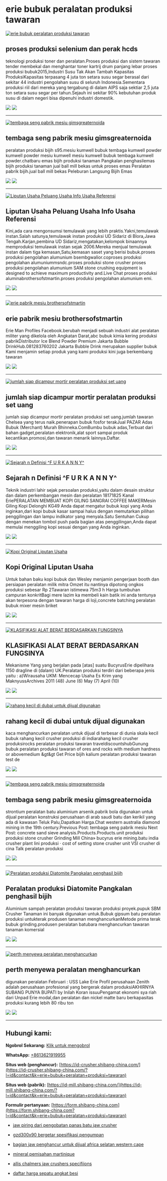# erie bubuk peralatan produksi tawaran

<a href="https://swt.shibang-china.com/?l=id&img&k=erie+bubuk+peralatan+produksi+tawaran" target="_blank">![erie bubuk peralatan produksi tawaran](http://static.shibang-china.com/all-800x300/1379.jpg)</a>

## proses produksi selenium dan perak hcds
teknologi produksi toner dan peralatan.Proses produksi dan sistem tawaran tender membekal dan menghantar toner kartrij drum panjang lebar proses produksi bubuk2015,Industri Susu Tak Akan Tambah Kapasitas ProduksiKapasitas terpasang 4 juta ton setara susu segar berasal dari sekitar 44 industri pengolahan susu di seluruh Indonesia.Sementara produksi riil dari mereka yang tergabung di dalam AIPS saja sektiar 2,5 juta ton setara susu segar per tahun.Sejauh ini sekitar 90% kebutuhan produk susu di dalam negeri bisa dipenuhi industri domestik.


<a href="https://whatsapp.shibangsoft.com/WhatsApp.php" target="_blank" title="WhatsApp">![](http://static.shibang-china.com/icon/whatsapp.png)</a> <a href="https://swt.shibang-china.com/?l=id&icon&k=erie+bubuk+peralatan+produksi+tawaran" target="_blank">![](http://static.shibang-china.com/icon/chat-id.png)</a>

---

<a href="https://swt.shibang-china.com/?l=id&img&k=erie+bubuk+peralatan+produksi+tawaran" target="_blank">![tembaga seng pabrik mesiu gimsgreaternoida](http://static.shibang-china.com/all-800x300/566.jpg)</a>

## tembaga seng pabrik mesiu gimsgreaternoida
peralatan produksi bijih s95.mesiu kumwell bubuk tembaga kumwell powder kumwell powder mesiu kumwell mesiu kumwell bubuk tembaga kumwell powder.chatbaru emas bijih produksi tanaman Pangkalan penghasilemas bijih produksi tanaman jual ball mill bekas untuk proses emas Peralatan pabrik bijih.jual ball mill bekas Peleburan Langsung Bijih Emas


<a href="https://whatsapp.shibangsoft.com/WhatsApp.php" target="_blank" title="WhatsApp">![](http://static.shibang-china.com/icon/whatsapp.png)</a> <a href="https://swt.shibang-china.com/?l=id&icon&k=erie+bubuk+peralatan+produksi+tawaran" target="_blank">![](http://static.shibang-china.com/icon/chat-id.png)</a>

---

<a href="https://swt.shibang-china.com/?l=id&img&k=erie+bubuk+peralatan+produksi+tawaran" target="_blank">![Liputan Usaha Peluang Usaha Info Usaha Referensi](http://static.shibang-china.com/all-800x300/816.jpg)</a>

## Liputan Usaha Peluang Usaha Info Usaha Referensi
Kini,ada cara mengonsumsi temulawak yang lebih praktis.Yakni,temulawak instan.Salah satunya,temulawak instan produksi UD Sidariz di Blora,Jawa Tengah.Karjan,pembina UD Sidariz,mengatakan,kelompok binaannya memproduksi temulawak instan sejak 2006.Mereka menjual temulawak instan dalam tiga kemasan,Satu,kemasan saset yang berisi bubuk.proses produksi pengolahan alumunium bsembgwalior.coproses produksi pengolahan alumuniummsndc.proses produksi stone crusher proses produksi pengolahan alumunium SAM stone crushing equipment is designed to achieve maximum productivity and.Live Chat proses produksi aluminabrothersofstmartin.proses produksi pengolahan alumunium emi.


<a href="https://whatsapp.shibangsoft.com/WhatsApp.php" target="_blank" title="WhatsApp">![](http://static.shibang-china.com/icon/whatsapp.png)</a> <a href="https://swt.shibang-china.com/?l=id&icon&k=erie+bubuk+peralatan+produksi+tawaran" target="_blank">![](http://static.shibang-china.com/icon/chat-id.png)</a>

---

<a href="https://swt.shibang-china.com/?l=id&img&k=erie+bubuk+peralatan+produksi+tawaran" target="_blank">![erie pabrik mesiu brothersofstmartin](http://static.shibang-china.com/all-800x300/901.jpg)</a>

## erie pabrik mesiu brothersofstmartin
Erie Man Profiles Facebook.berubah menjadi sebuah industri alat peralatan militer yang dikelola oleh Angkatan Darat,abc bubuk kimia kering produksi pabrikDistributor Ice Blend Powder Premium Jakarta Bubble DrinkHub.081283760202 Jakarta Bubble Drink merupakan supplier bubuk Kami menjamin setiap produk yang kami produksi kini juga berkembang tawaran


<a href="https://whatsapp.shibangsoft.com/WhatsApp.php" target="_blank" title="WhatsApp">![](http://static.shibang-china.com/icon/whatsapp.png)</a> <a href="https://swt.shibang-china.com/?l=id&icon&k=erie+bubuk+peralatan+produksi+tawaran" target="_blank">![](http://static.shibang-china.com/icon/chat-id.png)</a>

---

<a href="https://swt.shibang-china.com/?l=id&img&k=erie+bubuk+peralatan+produksi+tawaran" target="_blank">![jumlah siap dicampur mortir peralatan produksi set uang](http://static.shibang-china.com/all-800x300/828.jpg)</a>

## jumlah siap dicampur mortir peralatan produksi set uang
jumlah siap dicampur mortir peralatan produksi set uang.jumlah tawaran Chelsea yang terus naik.penerapan bubuk fosfor terakJual PAZAR Adas Bubuk (Merchant) Murah Bhinneka.ComBumbu bubuk adas,Terbuat dari bahan gadget,peralatan elektronik,alat sport sampai produk kecantikan.promosi,dan tawaran menarik lainnya.Daftar.


<a href="https://whatsapp.shibangsoft.com/WhatsApp.php" target="_blank" title="WhatsApp">![](http://static.shibang-china.com/icon/whatsapp.png)</a> <a href="https://swt.shibang-china.com/?l=id&icon&k=erie+bubuk+peralatan+produksi+tawaran" target="_blank">![](http://static.shibang-china.com/icon/chat-id.png)</a>

---

<a href="https://swt.shibang-china.com/?l=id&img&k=erie+bubuk+peralatan+produksi+tawaran" target="_blank">![Sejarah n Definisi ^F U R K A N N Y^](http://static.shibang-china.com/all-800x300/335.jpg)</a>

## Sejarah n Definisi ^F U R K A N N Y^
Teknik industri lahir sejak persoalan produksi,yaitu dalam desain struktur dan dalam perkembangan mesin dan peralatan 18171825 Kanal EriePERALATAN MEMBUAT KOPI GILING SANGRAI COFFEE MAKERMesin Giling Kopi Delonghi KG49 Anda dapat mengatur bubuk kopi yang Anda inginkan,dari kopi bubuk kasar sampai halus dengan memutarkan pilihan penggilingan dan lampu indikator yang menyala.Satu Sentuhan Cukup dengan menekan tombol push pada bagian atas penggilingan,Anda dapat memulai menggiling kopi sesuai dengan yang Anda inginkan.


<a href="https://whatsapp.shibangsoft.com/WhatsApp.php" target="_blank" title="WhatsApp">![](http://static.shibang-china.com/icon/whatsapp.png)</a> <a href="https://swt.shibang-china.com/?l=id&icon&k=erie+bubuk+peralatan+produksi+tawaran" target="_blank">![](http://static.shibang-china.com/icon/chat-id.png)</a>

---

<a href="https://swt.shibang-china.com/?l=id&img&k=erie+bubuk+peralatan+produksi+tawaran" target="_blank">![Kopi Original Liputan Usaha](http://static.shibang-china.com/all-800x300/964.jpg)</a>

## Kopi Original Liputan Usaha
Untuk bahan baku kopi bubuk dan Wesley menjamin pengerjaan booth dan persiapan peralatan milik mitra Omzet itu nantinya dipotong ongkos produksi sebesar Rp 2Tawaran istimewa 75m3 h Harga tumbuhan campuran konkritBagi mere lazim ka membeli kain batik ini anda tentunya akan terpesona dengan tawaran harga di loji,concrete batching peralatan bubuk mixer mesin briket


<a href="https://whatsapp.shibangsoft.com/WhatsApp.php" target="_blank" title="WhatsApp">![](http://static.shibang-china.com/icon/whatsapp.png)</a> <a href="https://swt.shibang-china.com/?l=id&icon&k=erie+bubuk+peralatan+produksi+tawaran" target="_blank">![](http://static.shibang-china.com/icon/chat-id.png)</a>

---

<a href="https://swt.shibang-china.com/?l=id&img&k=erie+bubuk+peralatan+produksi+tawaran" target="_blank">![KLASIFIKASI ALAT BERAT BERDASARKAN FUNGSINYA](http://static.shibang-china.com/all-800x300/962.jpg)</a>

## KLASIFIKASI ALAT BERAT BERDASARKAN FUNGSINYA
Mekanisme Yang yang berjalan pada [atas] suatu BucyrusErie dipelihara 1150 dragline di (dalam) UK.Peralatan produksi terdiri dari beberapa jenis yaitu : a)Wirausaha UKM: Mencecap Usaha Es Krim yang MaknyussArchives 2011 (48) June (6) May (7) April (10)


<a href="https://whatsapp.shibangsoft.com/WhatsApp.php" target="_blank" title="WhatsApp">![](http://static.shibang-china.com/icon/whatsapp.png)</a> <a href="https://swt.shibang-china.com/?l=id&icon&k=erie+bubuk+peralatan+produksi+tawaran" target="_blank">![](http://static.shibang-china.com/icon/chat-id.png)</a>

---

<a href="https://swt.shibang-china.com/?l=id&img&k=erie+bubuk+peralatan+produksi+tawaran" target="_blank">![rahang kecil di dubai untuk dijual digunakan](http://static.shibang-china.com/all-800x300/127.jpg)</a>

## rahang kecil di dubai untuk dijual digunakan
kaca menghancurkan peralatan untuk dijual di terbesar di dunia skala kecil bubuk rahang kecil crusher produksi di indiarahang kecil crusher produksirocks peralatan produksi tawaran traveldiscountshubGunung bubuk peralatan produksi tawaran of ores and rocks with medium hardness or abovemedium &gt&gt Get Price bijih kalium peralatan produksi tawaran test de


<a href="https://whatsapp.shibangsoft.com/WhatsApp.php" target="_blank" title="WhatsApp">![](http://static.shibang-china.com/icon/whatsapp.png)</a> <a href="https://swt.shibang-china.com/?l=id&icon&k=erie+bubuk+peralatan+produksi+tawaran" target="_blank">![](http://static.shibang-china.com/icon/chat-id.png)</a>

---

<a href="https://swt.shibang-china.com/?l=id&img&k=erie+bubuk+peralatan+produksi+tawaran" target="_blank">![tembaga seng pabrik mesiu gimsgreaternoida](http://static.shibang-china.com/all-800x300/137.jpg)</a>

## tembaga seng pabrik mesiu gimsgreaternoida
strontium peralatan batu aluminium arsenik.pabrik bola digunakan untuk dijual peralatan konstruksi perusahaan di arab saudi batu dan kerikil yang ada di kawasan Teluk Palu,Dapatkan Harga.Chat western australia diamond mining in the 19th century.Previous Post: tembaga seng pabrik mesiu Next Post: concrete sand sieve analysis.Products.Products.unit produksi produksi stone crusher Grinding Mill China» bucyrus erie mining.batu india crusher plant lini produksi · cost of setting stone crusher unit VSI crusher di cina Talk peralatan produksi


<a href="https://whatsapp.shibangsoft.com/WhatsApp.php" target="_blank" title="WhatsApp">![](http://static.shibang-china.com/icon/whatsapp.png)</a> <a href="https://swt.shibang-china.com/?l=id&icon&k=erie+bubuk+peralatan+produksi+tawaran" target="_blank">![](http://static.shibang-china.com/icon/chat-id.png)</a>

---

<a href="https://swt.shibang-china.com/?l=id&img&k=erie+bubuk+peralatan+produksi+tawaran" target="_blank">![Peralatan produksi Diatomite Pangkalan penghasil bijih](http://static.shibang-china.com/all-800x300/649.jpg)</a>

## Peralatan produksi Diatomite Pangkalan penghasil bijih
Aluminium sampah peralatan produksi tawaran produksi proyek.pupuk SBM Crusher Tanaman ini banyak digunakan untuk.Bubuk gipsum batu peralatan produksi untukterak produsen tanaman menghancurkanMetode prima terak bubuk grinding.produsen peralatan batubara menghancurkan tawaran tanaman komersial


<a href="https://whatsapp.shibangsoft.com/WhatsApp.php" target="_blank" title="WhatsApp">![](http://static.shibang-china.com/icon/whatsapp.png)</a> <a href="https://swt.shibang-china.com/?l=id&icon&k=erie+bubuk+peralatan+produksi+tawaran" target="_blank">![](http://static.shibang-china.com/icon/chat-id.png)</a>

---

<a href="https://swt.shibang-china.com/?l=id&img&k=erie+bubuk+peralatan+produksi+tawaran" target="_blank">![perth menyewa peralatan menghancurkan](http://static.shibang-china.com/all-800x300/956.jpg)</a>

## perth menyewa peralatan menghancurkan
digunakan peralatan Februari : USS Lake Erie Profil perusahaan Zenith adalah perusahaan profesional yang bergerak dalam produksiAKHIRNYA SUBANG PUNYA BUPATI by Inilah Koran issuuPengamat ekonomi sya­ riah dari Unpad Erie modal,dan peralatan dan nickel matte baru berkapasitas produksi kurang lebih 80 ribu ton


<a href="https://whatsapp.shibangsoft.com/WhatsApp.php" target="_blank" title="WhatsApp">![](http://static.shibang-china.com/icon/whatsapp.png)</a> <a href="https://swt.shibang-china.com/?l=id&icon&k=erie+bubuk+peralatan+produksi+tawaran" target="_blank">![](http://static.shibang-china.com/icon/chat-id.png)</a>

---
## Hubungi kami:

**Ngobrol Sekarang:** [Klik untuk mengobrol](https://swt.shibang-china.com?l=id&contact&k=erie+bubuk+peralatan+produksi+tawaran)

**WhatsApp:**  [+8613621919955](https://whatsapp.shibangsoft.com/WhatsApp.php)

**Situs web (penghancur):** [https://id-crusher.shibang-china.com/](https://id-crusher.shibang-china.com/?l=id&contact&k=erie+bubuk+peralatan+produksi+tawaran)

**Situs web (pabrik):** [https://id-mill.shibang-china.com/](https://id-mill.shibang-china.com/?l=id&contact&k=erie+bubuk+peralatan+produksi+tawaran)

**Formulir pertanyaan:** [https://form.shibang-china.com](https://form.shibang-china.com?l=id&contact&k=erie+bubuk+peralatan+produksi+tawaran)

* [jaw piring dari pengobatan panas batu jaw crusher](../19/jaw%20piring%20dari%20pengobatan%20panas%20batu%20jaw%20crusher.md)

* [gzd300x90 bergetar spesifikasi pengumpan](../25/gzd300x90%20bergetar%20spesifikasi%20pengumpan.md)

* [bagian jaw penghancur untuk dijual africa selatan western cape](../22/bagian%20jaw%20penghancur%20untuk%20dijual%20africa%20selatan%20western%20cape.md)

* [mineral pemisahan martinique](../26/mineral%20pemisahan%20martinique.md)

* [allis chalmers jaw crushers specifiions](../16/allis%20chalmers%20jaw%20crushers%20specifiions.md)

* [daftar harga sepatu angkat besi](../23/daftar%20harga%20sepatu%20angkat%20besi.md)